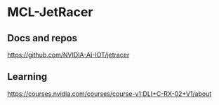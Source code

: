 # MCL-JetRacer

## Docs and repos
https://github.com/NVIDIA-AI-IOT/jetracer

## Learning
https://courses.nvidia.com/courses/course-v1:DLI+C-RX-02+V1/about

